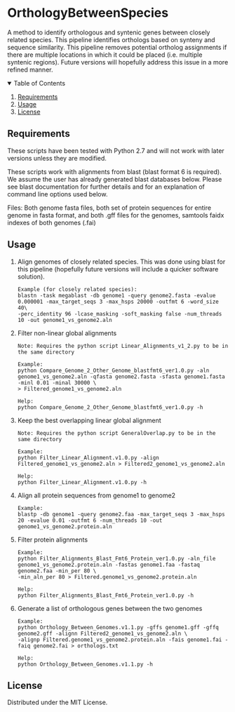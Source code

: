 # OrthologyBetweenSpecies
A method to identify orthologous and syntenic genes between closely related species.  This pipeline identifies orthologs based on synteny and sequence similarity.  This pipeline removes potential ortholog assignments if there are multiple locations in which it could be placed (i.e. multiple syntenic regions).  Future versions will hopefully address this issue in a more refined manner.

<!-- TABLE OF CONTENTS -->
<details open="open">
  <summary>Table of Contents</summary>
  <ol>
    <li><a href="#requirements">Requirements</a></li>
    <li><a href="#usage">Usage</a></li>
    <li><a href="#license">License</a></li>
  </ol>
</details>

<!-- requirements -->
## Requirements

These scripts have been tested with Python 2.7 and will not work with later versions unless they are modified.

These scripts work with alignments from blast (blast format 6 is required).  We assume the user has already generated blast databases below.  Please see blast documentation for further details and for an explanation of command line options used below.

Files: Both genome fasta files, both set of protein sequences for entire genome in fasta format, and both .gff files for the genomes, samtools faidx indexes of both genomes (.fai)

<!-- usage -->
## Usage

1) Align genomes of closely related species.  This was done using blast for this pipeline (hopefully future versions will include a quicker software solution).

       Example (for closely related species): 
       blastn -task megablast -db genome1 -query genome2.fasta -evalue 0.000001 -max_target_seqs 3 -max_hsps 20000 -outfmt 6 -word_size 40\
       -perc_identity 96 -lcase_masking -soft_masking false -num_threads 10 -out genome1_vs_genome2.aln
       
2) Filter non-linear global alignments

       Note: Requires the python script Linear_Alignments_v1_2.py to be in the same directory
       
       Example:
       python Compare_Genome_2_Other_Genome_blastfmt6_ver1.0.py -aln genome1_vs_genome2.aln -qfasta genome2.fasta -sfasta genome1.fasta -minl 0.01 -minal 30000 \
       > Filtered_genome1_vs_genome2.aln
       
       Help:
       python Compare_Genome_2_Other_Genome_blastfmt6_ver1.0.py -h
  
3) Keep the best overlapping linear global alignment

       Note: Requires the python script GeneralOverlap.py to be in the same directory
       
       Example:
       python Filter_Linear_Alignment.v1.0.py -align Filtered_genome1_vs_genome2.aln > Filtered2_genome1_vs_genome2.aln
       
       Help:
       python Filter_Linear_Alignment.v1.0.py -h
       
4) Align all protein sequences from genome1 to genome2

       Example:
       blastp -db genome1 -query genome2.faa -max_target_seqs 3 -max_hsps 20 -evalue 0.01 -outfmt 6 -num_threads 10 -out genome1_vs_genome2.protein.aln
     
5) Filter protein alignments

       Example:
       python Filter_Alignments_Blast_Fmt6_Protein_ver1.0.py -aln_file genome1_vs_genome2.protein.aln -fastas genome1.faa -fastaq genome2.faa -min_per 80 \
       -min_aln_per 80 > Filtered.genome1_vs_genome2.protein.aln
   
       Help:
       python Filter_Alignments_Blast_Fmt6_Protein_ver1.0.py -h

6) Generate a list of orthologous genes between the two genomes

       Example:
       python Orthology_Between_Genomes.v1.1.py -gffs genome1.gff -gffq genome2.gff -alignn Filtered2_genome1_vs_genome2.aln \
       -alignp Filtered.genome1_vs_genome2.protein.aln -fais genome1.fai -faiq genome2.fai > orthologs.txt
       
       Help:
       python Orthology_Between_Genomes.v1.1.py -h



<!-- license -->
## License 

Distributed under the MIT License.
